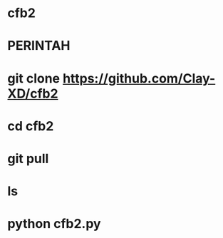 # cfb2
# PERINTAH
# git clone https://github.com/Clay-XD/cfb2
# cd cfb2
# git pull
# ls
# python cfb2.py
